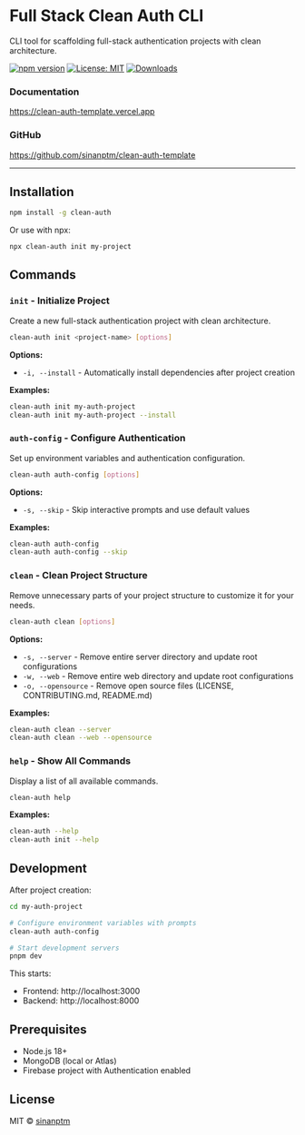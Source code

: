 # Full Stack Clean Auth CLI

CLI tool for scaffolding full-stack authentication projects with clean architecture.

[![npm version](https://img.shields.io/npm/v/clean-auth.svg)](https://www.npmjs.com/package/clean-auth)
[![License: MIT](https://img.shields.io/badge/License-MIT-blue.svg)](https://opensource.org/licenses/MIT)
[![Downloads](https://img.shields.io/npm/dm/clean-auth.svg)](https://www.npmjs.com/package/clean-auth)

### Documentation
https://clean-auth-template.vercel.app

### GitHub
https://github.com/sinanptm/clean-auth-template

---

## Installation

```bash
npm install -g clean-auth
```

Or use with npx:
```bash
npx clean-auth init my-project
```

## Commands

### `init` - Initialize Project

Create a new full-stack authentication project with clean architecture.

```bash
clean-auth init <project-name> [options]
```

**Options:**
- `-i, --install` - Automatically install dependencies after project creation

**Examples:**
```bash
clean-auth init my-auth-project
clean-auth init my-auth-project --install
```

### `auth-config` - Configure Authentication

Set up environment variables and authentication configuration.

```bash
clean-auth auth-config [options]
```

**Options:**
- `-s, --skip` - Skip interactive prompts and use default values

**Examples:**
```bash
clean-auth auth-config
clean-auth auth-config --skip
```

### `clean` - Clean Project Structure

Remove unnecessary parts of your project structure to customize it for your needs.

```bash
clean-auth clean [options]
```

**Options:**
- `-s, --server` - Remove entire server directory and update root configurations
- `-w, --web` - Remove entire web directory and update root configurations  
- `-o, --opensource` - Remove open source files (LICENSE, CONTRIBUTING.md, README.md)

**Examples:**
```bash
clean-auth clean --server
clean-auth clean --web --opensource
```

### `help` - Show All Commands

Display a list of all available commands.

```bash
clean-auth help
```

**Examples:**
```bash
clean-auth --help
clean-auth init --help
```

## Development

After project creation:

```bash
cd my-auth-project

# Configure environment variables with prompts
clean-auth auth-config

# Start development servers
pnpm dev
```

This starts:
- Frontend: http://localhost:3000
- Backend: http://localhost:8000

## Prerequisites

- Node.js 18+
- MongoDB (local or Atlas)
- Firebase project with Authentication enabled

## License

MIT © [sinanptm](https://github.com/sinanptm)